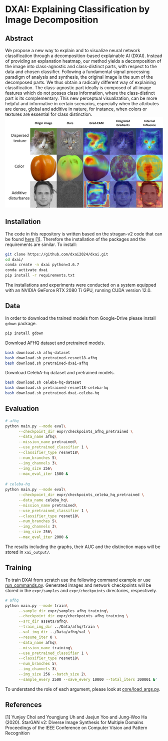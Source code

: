 # DXAI: Explaining Classification by Image Decomposition
## Abstract
We propose a new way to explain and to visualize neural network classification through a decomposition-based explainable AI (DXAI).
Instead of providing an explanation heatmap, our method yields a decomposition of the image into class-agnostic and class-distinct parts, with respect to the data and chosen classifier. Following a fundamental signal processing paradigm of analysis and synthesis, the original image is the sum of the decomposed parts. We thus obtain a radically different way of explaining classification. The class-agnostic part ideally is composed of all image features which do not posses  class information, where the class-distinct part is its complementary.
This new perceptual visualization, can be more helpful and informative in certain scenarios, especially when the attributes are dense, global and additive in nature, for instance, when colors or textures are essential for class distinction.
![Heatmaps compare](https://github.com/dxaicvpr2024/DXAI/blob/main/heatmaps_compare.jpg)

## Installation
The code in this repository is written based on the stragan-v2 code that can be found [here](https://github.com/clovaai/stargan-v2) [[1]](#1).
Therefore the installation of the packages and the requirements are similar. To install:

```bash
git clone https://github.com/dxai2024/dxai.git
cd dxai/
conda create -n dxai python=3.6.7
conda activate dxai
pip install -r requirements.txt
```
The installations and experiments were conducted on a system equipped with an NVIDIA GeForce RTX 2080 Ti GPU, running CUDA version 12.0.

## Data
In order to download the trained models from Google-Drive please install `gdown` package.
```bash
pip install gdown
```
Download AFHQ dataset and pretrained models.
```bash
bash download.sh afhq-dataset
bash download.sh pretrained-resnet18-afhq
bash download.sh pretrained-dxai-afhq

```
Download CelebA-hq dataset and pretrained models.
```bash
bash download.sh celeba-hq-dataset
bash download.sh pretrained-resnet18-celeba-hq
bash download.sh pretrained-dxai-celeba-hq

```
## Evaluation
```bash
# afhq
python main.py --mode eval\
      --checkpoint_dir expr/checkpoints_afhq_pretrained \
      --data_name afhq\
      --mission_name pretrained\
      --use_pretrained_classifier 1 \
      --classifier_type resnet18\
      --num_branches 5\
      --img_channels 3\
      --img_size 256\
      --max_eval_iter 1500 &

# celeba-hq
python main.py --mode eval\
      --checkpoint_dir expr/checkpoints_celeba_hq_pretrained \
      --data_name celeba_hq\
      --mission_name pretrained\
      --use_pretrained_classifier 1 \
      --classifier_type resnet18\
      --num_branches 5\
      --img_channels 3\
      --img_size 256\
      --max_eval_iter 2000 &
```
The results including the graphs, their AUC and the distinction maps will be stored in `xai_output/`.
## Training
To train DXAI from scratch use the following command example or use [run_commands.py](run_commands.py). Generated images and network checkpoints will be stored in the `expr/samples` and `expr/checkpoints` directories, respectively.
```bash
# afhq
python main.py --mode train\
      --sample_dir expr/samples_afhq_training\
      --checkpoint_dir expr/checkpoints_afhq_training \
      --src_dir assets/afhq\
      --train_img_dir ../Data/afhq/train \
      --val_img_dir ../Data/afhq/val \
      --resume_iter 0 \
      --data_name afhq\
      --mission_name training\
      --use_pretrained_classifier 1 \
      --classifier_type resnet18\
      --num_branches 5\
      --img_channels 3\
      --img_size 256 --batch_size 2\
      --sample_every 2500 --save_every 10000 --total_iters 300001 &'
```
To understand the role of each argument, please look at [core/load_args.py](core/load_args.py).

## References
<a id="1">[1]</a> 
Yunjey Choi and Youngjung Uh and Jaejun Yoo and Jung-Woo Ha (2020). 
StarGAN v2: Diverse Image Synthesis for Multiple Domains
Proceedings of the IEEE Conference on Computer Vision and Pattern Recognition
